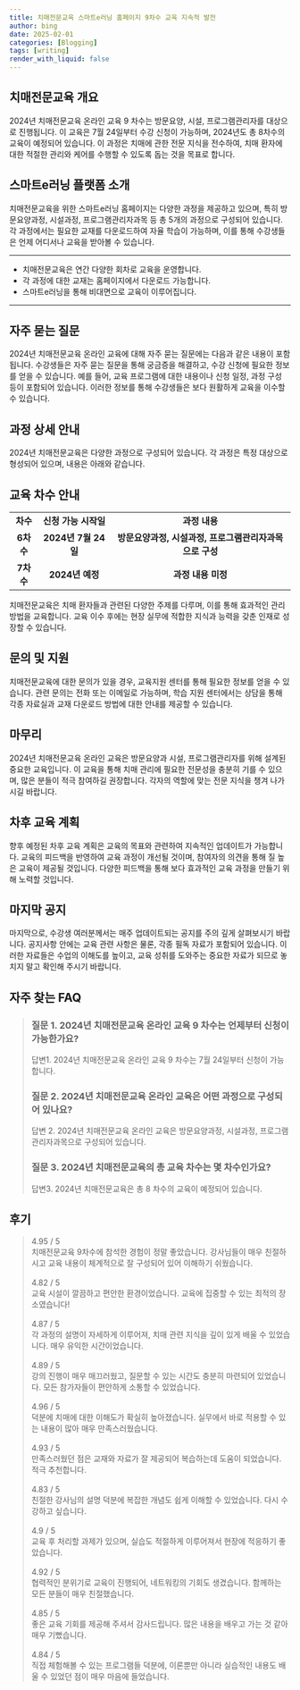 ```yaml
---
title: 치매전문교육 스마트e러닝 홈페이지 9차수 교육 지속적 발전
author: bing
date: 2025-02-01
categories: [Blogging]
tags: [writing]
render_with_liquid: false
---
```



<h2 id='치매전문교육 개요'>치매전문교육 개요</h2>

<p>2024년 치매전문교육 온라인 교육 9 차수는 방문요양, 시설, 프로그램관리자를 대상으로 진행됩니다. 이 교육은 7월 24일부터 수강 신청이 가능하며, 2024년도 총 8차수의 교육이 예정되어 있습니다. 이 과정은 치매에 관한 전문 지식을 전수하여, 치매 환자에 대한 적절한 관리와 케어를 수행할 수 있도록 돕는 것을 목표로 합니다. </p>

<h2 id='스마트e러닝 플랫폼 소개'>스마트e러닝 플랫폼 소개</h2>

<p>치매전문교육을 위한 스마트e러닝 홈페이지는 다양한 과정을 제공하고 있으며, 특히 방문요양과정, 시설과정, 프로그램관리자과목 등 총 5개의 과정으로 구성되어 있습니다. 각 과정에서는 필요한 교재를 다운로드하여 자율 학습이 가능하며, 이를 통해 수강생들은 언제 어디서나 교육을 받아볼 수 있습니다.</p>

<hr />

<ul>
    <li>치매전문교육은 연간 다양한 회차로 교육을 운영합니다.</li>
    <li>각 과정에 대한 교재는 홈페이지에서 다운로드 가능합니다.</li>
    <li>스마트e러닝을 통해 비대면으로 교육이 이루어집니다.</li>
</ul>

<hr />

<h2 id='자주 묻는 질문'>자주 묻는 질문</h2>

<p>2024년 치매전문교육 온라인 교육에 대해 자주 묻는 질문에는 다음과 같은 내용이 포함됩니다. 수강생들은 자주 묻는 질문을 통해 궁금증을 해결하고, 수강 신청에 필요한 정보를 얻을 수 있습니다. 예를 들어, 교육 프로그램에 대한 내용이나 신청 일정, 과정 구성 등이 포함되어 있습니다. 이러한 정보를 통해 수강생들은 보다 원활하게 교육을 이수할 수 있습니다.</p>

<h2 id='과정 상세 안내'>과정 상세 안내</h2>

<p>2024년 치매전문교육은 다양한 과정으로 구성되어 있습니다. 각 과정은 특정 대상으로 형성되어 있으며, 내용은 아래와 같습니다.</p>

<h2 id='교육 차수 안내'>교육 차수 안내</h2>

<table>
    <tr>
        <td style="text-align: center; height: 17px;"><b>차수</b></td>
        <td style="text-align: center; height: 17px;"><b>신청 가능 시작일</b></td>
        <td style="text-align: center; height: 17px;"><b>과정 내용</b></td>
    </tr>
    <tr>
        <td style="text-align: center; height: 17px;"><b>6차수</b></td>
        <td style="text-align: center; height: 17px;"><b>2024년 7월 24일</b></td>
        <td style="text-align: center; height: 17px;"><b>방문요양과정, 시설과정, 프로그램관리자과목으로 구성</b></td>
    </tr>
    <tr>
        <td style="text-align: center; height: 17px;"><b>7차수</b></td>
        <td style="text-align: center; height: 17px;"><b>2024년 예정</b></td>
        <td style="text-align: center; height: 17px;"><b>과정 내용 미정</b></td>
    </tr>
</table>

<p>치매전문교육은 치매 환자들과 관련된 다양한 주제를 다루며, 이를 통해 효과적인 관리 방법을 교육합니다. 교육 이수 후에는 현장 실무에 적합한 지식과 능력을 갖춘 인재로 성장할 수 있습니다.</p>

<h2 id='문의 및 지원'>문의 및 지원</h2>

<p>치매전문교육에 대한 문의가 있을 경우, 교육지원 센터를 통해 필요한 정보를 얻을 수 있습니다. 관련 문의는 전화 또는 이메일로 가능하며, 학습 지원 센터에서는 상담을 통해 각종 자료실과 교재 다운로드 방법에 대한 안내를 제공할 수 있습니다. </p>

<h2 id='마무리'>마무리</h2>

<p>2024년 치매전문교육 온라인 교육은 방문요양과 시설, 프로그램관리자를 위해 설계된 중요한 교육입니다. 이 교육을 통해 치매 관리에 필요한 전문성을 충분히 기를 수 있으며, 많은 분들이 적극 참여하길 권장합니다. 각자의 역할에 맞는 전문 지식을 챙겨 나가시길 바랍니다.</p>

<h2 id='차후 교육 계획'>차후 교육 계획</h2>

<p>향후 예정된 차후 교육 계획은 교육의 목표와 관련하여 지속적인 업데이트가 가능합니다. 교육의 피드백을 반영하여 교육 과정이 개선될 것이며, 참여자의 의견을 통해 질 높은 교육이 제공될 것입니다. 다양한 피드백을 통해 보다 효과적인 교육 과정을 만들기 위해 노력할 것입니다.</p>

<h2 id='마지막 공지'>마지막 공지</h2>

<p>마지막으로, 수강생 여러분께서는 매주 업데이트되는 공지를 주의 깊게 살펴보시기 바랍니다. 공지사항 안에는 교육 관련 사항은 물론, 각종 필독 자료가 포함되어 있습니다. 이러한 자료들은 수업의 이해도를 높이고, 교육 성취를 도와주는 중요한 자료가 되므로 놓치지 말고 확인해 주시기 바랍니다.</p>


<h2 id='자주_찾는_FAQ'>자주 찾는 FAQ</h2>
<div itemscope="" itemtype="https://schema.org/FAQPage"> 
<blockquote> 
<div itemscope="" itemprop="mainEntity" itemtype="https://schema.org/Question"> 
<h3 itemprop="name">질문 1. 2024년 치매전문교육 온라인 교육 9 차수는 언제부터 신청이 가능한가요?</h3> 
<div itemscope="" itemprop="acceptedAnswer" itemtype="https://schema.org/Answer"> 
<span itemprop="text"> 
<p>답변1. 2024년 치매전문교육 온라인 교육 9 차수는 7월 24일부터 신청이 가능합니다.</p> 
</span> 
</div> 
</div> 
<div itemscope="" itemprop="mainEntity" itemtype="https://schema.org/Question"> 
<h3 itemprop="name">질문 2. 2024년 치매전문교육 온라인 교육은 어떤 과정으로 구성되어 있나요?</h3> 
<div itemscope="" itemprop="acceptedAnswer" itemtype="https://schema.org/Answer"> 
<span itemprop="text"> 
<p>답변 2. 2024년 치매전문교육 온라인 교육은 방문요양과정, 시설과정, 프로그램관리자과목으로 구성되어 있습니다.</p> 
</span> 
</div> 
</div> 
<div itemscope="" itemprop="mainEntity" itemtype="https://schema.org/Question"> 
<h3 itemprop="name">질문 3. 2024년 치매전문교육의 총 교육 차수는 몇 차수인가요?</h3> 
<div itemscope="" itemprop="acceptedAnswer" itemtype="https://schema.org/Answer"> 
<span itemprop="text"> 
<p>답변3. 2024년 치매전문교육은 총 8 차수의 교육이 예정되어 있습니다.</p> 
</span> 
</div> 
</div> 
</blockquote> 
</div>
<h2 id='후기'>후기</h2>
<div itemscope itemtype="https://schema.org/Product">
  <blockquote>
  <div itemprop="review" itemscope itemtype="https://schema.org/Review">
      <div itemprop="reviewRating" itemscope itemtype="https://schema.org/Rating"> <span itemprop="ratingValue">4.95</span> / <span itemprop="bestRating">5</span> </div>
      <span itemprop="reviewBody">치매전문교육 9차수에 참석한 경험이 정말 좋았습니다. 강사님들이 매우 친절하시고 교육 내용이 체계적으로 잘 구성되어 있어 이해하기 쉬웠습니다.</span>
  </div>
  <br>
  <div itemprop="review" itemscope itemtype="https://schema.org/Review">
      <div itemprop="reviewRating" itemscope itemtype="https://schema.org/Rating"> <span itemprop="ratingValue">4.82</span> / <span itemprop="bestRating">5</span> </div>
      <span itemprop="reviewBody">교육 시설이 깔끔하고 편안한 환경이었습니다. 교육에 집중할 수 있는 최적의 장소였습니다!</span>
  </div>
  <br>
  <div itemprop="review" itemscope itemtype="https://schema.org/Review">
      <div itemprop="reviewRating" itemscope itemtype="https://schema.org/Rating"> <span itemprop="ratingValue">4.87</span> / <span itemprop="bestRating">5</span> </div>
      <span itemprop="reviewBody">각 과정의 설명이 자세하게 이루어져, 치매 관련 지식을 깊이 있게 배울 수 있었습니다. 매우 유익한 시간이었습니다.</span>
  </div>
  <br>
  <div itemprop="review" itemscope itemtype="https://schema.org/Review">
      <div itemprop="reviewRating" itemscope itemtype="https://schema.org/Rating"> <span itemprop="ratingValue">4.89</span> / <span itemprop="bestRating">5</span> </div>
      <span itemprop="reviewBody">강의 진행이 매우 매끄러웠고, 질문할 수 있는 시간도 충분히 마련되어 있었습니다. 모든 참가자들이 편안하게 소통할 수 있었습니다.</span>
  </div>
  <br>
  <div itemprop="review" itemscope itemtype="https://schema.org/Review">
      <div itemprop="reviewRating" itemscope itemtype="https://schema.org/Rating"> <span itemprop="ratingValue">4.96</span> / <span itemprop="bestRating">5</span> </div>
      <span itemprop="reviewBody">덕분에 치매에 대한 이해도가 확실히 높아졌습니다. 실무에서 바로 적용할 수 있는 내용이 많아 매우 만족스러웠습니다.</span>
  </div>
  <br>
  <div itemprop="review" itemscope itemtype="https://schema.org/Review">
      <div itemprop="reviewRating" itemscope itemtype="https://schema.org/Rating"> <span itemprop="ratingValue">4.93</span> / <span itemprop="bestRating">5</span> </div>
      <span itemprop="reviewBody">만족스러웠던 점은 교재와 자료가 잘 제공되어 복습하는데 도움이 되었습니다. 적극 추천합니다.</span>
  </div>
  <br>
  <div itemprop="review" itemscope itemtype="https://schema.org/Review">
      <div itemprop="reviewRating" itemscope itemtype="https://schema.org/Rating"> <span itemprop="ratingValue">4.83</span> / <span itemprop="bestRating">5</span> </div>
      <span itemprop="reviewBody">친절한 강사님의 설명 덕분에 복잡한 개념도 쉽게 이해할 수 있었습니다. 다시 수강하고 싶습니다.</span>
  </div>
  <br>
  <div itemprop="review" itemscope itemtype="https://schema.org/Review">
      <div itemprop="reviewRating" itemscope itemtype="https://schema.org/Rating"> <span itemprop="ratingValue">4.9</span> / <span itemprop="bestRating">5</span> </div>
      <span itemprop="reviewBody">교육 후 처리할 과제가 있으며, 실습도 적절하게 이루어져서 현장에 적응하기 좋았습니다.</span>
  </div>
  <br>
  <div itemprop="review" itemscope itemtype="https://schema.org/Review">
      <div itemprop="reviewRating" itemscope itemtype="https://schema.org/Rating"> <span itemprop="ratingValue">4.92</span> / <span itemprop="bestRating">5</span> </div>
      <span itemprop="reviewBody">협력적인 분위기로 교육이 진행되어, 네트워킹의 기회도 생겼습니다. 함께하는 모든 분들이 매우 친절했습니다.</span>
  </div>
  <br>
  <div itemprop="review" itemscope itemtype="https://schema.org/Review">
      <div itemprop="reviewRating" itemscope itemtype="https://schema.org/Rating"> <span itemprop="ratingValue">4.85</span> / <span itemprop="bestRating">5</span> </div>
      <span itemprop="reviewBody">좋은 교육 기회를 제공해 주셔서 감사드립니다. 많은 내용을 배우고 가는 것 같아 매우 기뻤습니다.</span>
  </div>
  <br>
  <div itemprop="review" itemscope itemtype="https://schema.org/Review">
      <div itemprop="reviewRating" itemscope itemtype="https://schema.org/Rating"> <span itemprop="ratingValue">4.84</span> / <span itemprop="bestRating">5</span> </div>
      <span itemprop="reviewBody">직접 체험해볼 수 있는 프로그램들 덕분에, 이론뿐만 아니라 실습적인 내용도 배울 수 있었던 점이 매우 마음에 들었습니다.</span>
  </div>
  </blockquote>
</div>
